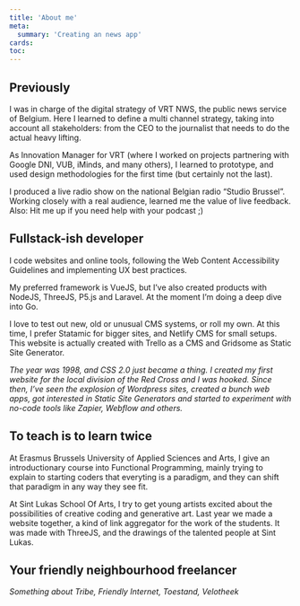 ```yaml
---
title: 'About me'
meta:
  summary: 'Creating an news app'
cards:
toc:
---
```

<article-grid :prose="true">

## Previously

I was in charge of the digital strategy of VRT NWS, the public news service of Belgium. Here I learned to define a multi channel strategy, taking into account all stakeholders: from the CEO to the journalist that  needs to do the actual heavy lifting.

As Innovation Manager for VRT (where I worked on projects partnering with Google DNI, VUB, iMinds, and many others), I learned to prototype, and used design methodologies for the first time (but certainly not the last).

I produced a live radio show on the national Belgian radio “Studio Brussel”. Working closely with a real audience, learned me the value of live feedback. Also: Hit me up if you need help with your podcast ;)

## Fullstack-ish developer

I code websites and online tools, following the Web Content Accessibility Guidelines and implementing UX best practices.

My preferred  framework is VueJS, but I’ve also created products with NodeJS, ThreeJS, P5.js and Laravel. At the moment I’m doing a deep dive into Go.

I love to test out new, old or unusual CMS systems, or roll my own. At this time, I prefer Statamic for bigger sites, and Netlify CMS for small setups. This website is actually created with Trello as a CMS and Gridsome as Static Site Generator.

*The year was 1998, and CSS 2.0 just became a thing. I created my first website for the local division of the Red Cross and I was hooked. Since then, I’ve seen the explosion of Wordpress sites, created a bunch web apps, got interested in Static Site Generators and started to experiment with no-code tools like Zapier, Webflow and others.*

## To teach is to learn twice

At Erasmus Brussels University of Applied Sciences and Arts, I give an introductionary course into Functional Programming, mainly trying to explain to starting coders that everyting is a paradigm, and they can shift that paradigm in any way they see fit.

At Sint Lukas School Of Arts, I try to get young artists excited about the possibilities of creative coding and generative art. Last year we made a website together, a kind of link aggregator for the work of the students. It was made with ThreeJS, and the drawings of the talented people at Sint Lukas.

## Your friendly neighbourhood freelancer

*Something about Tribe, Friendly Internet, Toestand, Velotheek*
</article-grid>